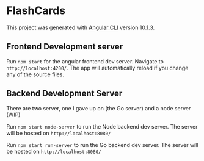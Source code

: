 # FlashCards

This project was generated with [Angular CLI](https://github.com/angular/angular-cli) version 10.1.3.

## Frontend Development server

Run `npm start` for the angular frontend dev server. Navigate to `http://localhost:4200/`. The app will automatically reload if you change any of the source files.

## Backend Development Server

There are two server, one I gave up on (the Go server) and a node server (WIP)

Run `npm start node-server` to run the Node backend dev server. The server will be hosted on `http://localhost:8080/`

Run `npm start run-server` to run the Go backend dev server. The server will be hosted on `http://localhost:8080/`
